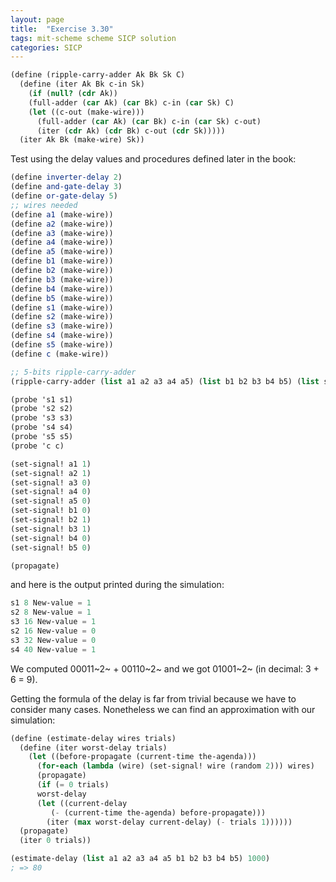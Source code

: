 ```yaml
---
layout: page
title:  "Exercise 3.30"
tags: mit-scheme scheme SICP solution
categories: SICP
---
```

```scheme
(define (ripple-carry-adder Ak Bk Sk C)
  (define (iter Ak Bk c-in Sk)
    (if (null? (cdr Ak))
	(full-adder (car Ak) (car Bk) c-in (car Sk) C)
	(let ((c-out (make-wire)))
	  (full-adder (car Ak) (car Bk) c-in (car Sk) c-out)
	  (iter (cdr Ak) (cdr Bk) c-out (cdr Sk)))))
  (iter Ak Bk (make-wire) Sk))
```
Test using the delay values and procedures defined later in the book:
```scheme
(define inverter-delay 2)
(define and-gate-delay 3)
(define or-gate-delay 5)
;; wires needed
(define a1 (make-wire))
(define a2 (make-wire))
(define a3 (make-wire))
(define a4 (make-wire))
(define a5 (make-wire))
(define b1 (make-wire))
(define b2 (make-wire))
(define b3 (make-wire))
(define b4 (make-wire))
(define b5 (make-wire))
(define s1 (make-wire))
(define s2 (make-wire))
(define s3 (make-wire))
(define s4 (make-wire))
(define s5 (make-wire))
(define c (make-wire))

;; 5-bits ripple-carry-adder
(ripple-carry-adder (list a1 a2 a3 a4 a5) (list b1 b2 b3 b4 b5) (list s1 s2 s3 s4 s5) c)

(probe 's1 s1)
(probe 's2 s2)
(probe 's3 s3)
(probe 's4 s4)
(probe 's5 s5)
(probe 'c c)

(set-signal! a1 1)
(set-signal! a2 1)
(set-signal! a3 0)
(set-signal! a4 0)
(set-signal! a5 0)
(set-signal! b1 0)
(set-signal! b2 1)
(set-signal! b3 1)
(set-signal! b4 0)
(set-signal! b5 0)

(propagate)
```
and here is the output printed during the simulation:
```scheme
s1 8 New-value = 1
s2 8 New-value = 1
s3 16 New-value = 1
s2 16 New-value = 0
s3 32 New-value = 0
s4 40 New-value = 1
```
We computed 00011~2~ + 00110~2~ and we got 01001~2~ (in decimal: 3 + 6 = 9).

Getting the formula of the delay is far from trivial because we have to consider many cases. Nonetheless we can find an approximation with our simulation:
```scheme
(define (estimate-delay wires trials)
  (define (iter worst-delay trials)
    (let ((before-propagate (current-time the-agenda)))
      (for-each (lambda (wire) (set-signal! wire (random 2))) wires)
      (propagate)
      (if (= 0 trials)
	  worst-delay
	  (let ((current-delay
		 (- (current-time the-agenda) before-propagate)))
	    (iter (max worst-delay current-delay) (- trials 1))))))
  (propagate)
  (iter 0 trials))

(estimate-delay (list a1 a2 a3 a4 a5 b1 b2 b3 b4 b5) 1000)
; => 80
```
